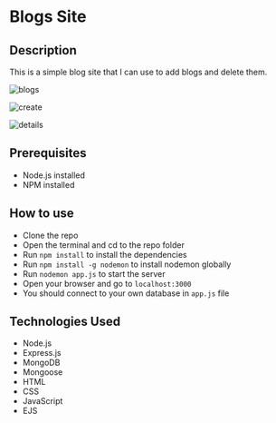 # Blogs Site

## Description

This is a simple blog site that I can use to add blogs and delete them.

![blogs](https://github.com/Anwar-Rizk/Blogs-Site/assets/74681273/843c3c98-2d8b-49a5-9cd4-1a1f69f74794)

![create](https://github.com/Anwar-Rizk/Blogs-Site/assets/74681273/dabc5f3b-8986-432b-a362-7903ebbb6119)

![details](https://github.com/Anwar-Rizk/Blogs-Site/assets/74681273/44899ce0-8915-4e28-8135-3d903fd3358c)

## Prerequisites

- Node.js installed
- NPM installed

## How to use

- Clone the repo
- Open the terminal and cd to the repo folder
- Run `npm install` to install the dependencies
- Run `npm install -g nodemon` to install nodemon globally
- Run `nodemon app.js` to start the server
- Open your browser and go to `localhost:3000`
- You should connect to your own database in `app.js` file

## Technologies Used

- Node.js
- Express.js
- MongoDB
- Mongoose
- HTML
- CSS
- JavaScript
- EJS
